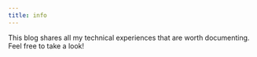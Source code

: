```yaml
---
title: info
---
```


This blog shares all my technical experiences that are worth documenting. Feel free to take a look!
